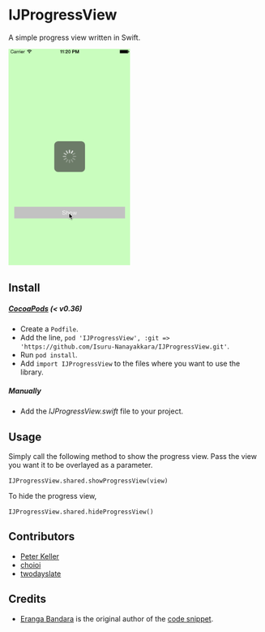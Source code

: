 IJProgressView
==================

A simple progress view written in Swift.

<img src="https://raw.githubusercontent.com/Isuru-Nanayakkara/IJProgressView/master/demo.gif" height="426" width="240" >


## Install

##### [CocoaPods](http://cocoapods.org/) (< v0.36)
- Create a `Podfile`.
- Add the line, `pod 'IJProgressView', :git => 'https://github.com/Isuru-Nanayakkara/IJProgressView.git'`.
- Run `pod install`.
- Add `import IJProgressView` to the files where you want to use the library. 


##### Manually
- Add the *IJProgressView.swift* file to your project.


## Usage
Simply call the following method to show the progress view. Pass the view you want it to be overlayed as a parameter.

```
IJProgressView.shared.showProgressView(view)
```
To hide the progress view,

```
IJProgressView.shared.hideProgressView()
```

## Contributors

* [Peter Keller](https://github.com/petekeller2)
* [choioi](https://github.com/choioi)
* [twodayslate](https://github.com/twodayslate)


## Credits

* [Eranga Bandara](https://twitter.com/itseranga) is the original author of the [code snippet](https://coderwall.com/p/su1t1a).
